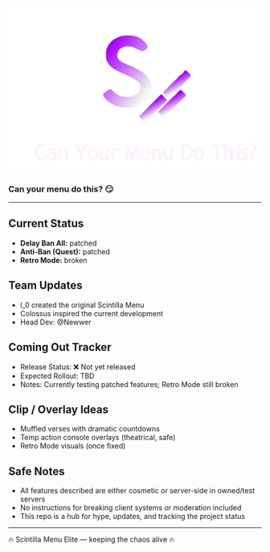 ![SCINTILLA](/GetScintillaOrDie.png)

### Can your menu do this? 😏

---

## Current Status
- **Delay Ban All:** patched
- **Anti-Ban (Quest):** patched
- **Retro Mode:** broken

## Team Updates
- l_0 created the original Scintilla Menu
- Colossus inspired the current development
- Head Dev: @Newwer

## Coming Out Tracker
- Release Status: ❌ Not yet released
- Expected Rollout: TBD
- Notes: Currently testing patched features; Retro Mode still broken

## Clip / Overlay Ideas
- Muffled verses with dramatic countdowns
- Temp action console overlays (theatrical, safe)
- Retro Mode visuals (once fixed)

## Safe Notes
- All features described are either cosmetic or server-side in owned/test servers
- No instructions for breaking client systems or moderation included
- This repo is a hub for hype, updates, and tracking the project status

---

🔥 Scintilla Menu Elite — keeping the chaos alive 🔥
